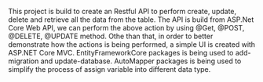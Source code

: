 This project is build to create an Restful API to perform create, update, delete and retrieve all the data from the table. 
The API is build from ASP.Net Core Web API, we can perform the above action by using @Get, @POST, @DELETE, @UPDATE method.
Othe than that, in order to better demonstrate how the actions is being performed, a simple UI is created with ASP.NET Core MVC.
EntityFrameworkCore packages is being used to add-migration and update-database.
AutoMapper packages is being used to simplify the process of assign variable into different data type.
